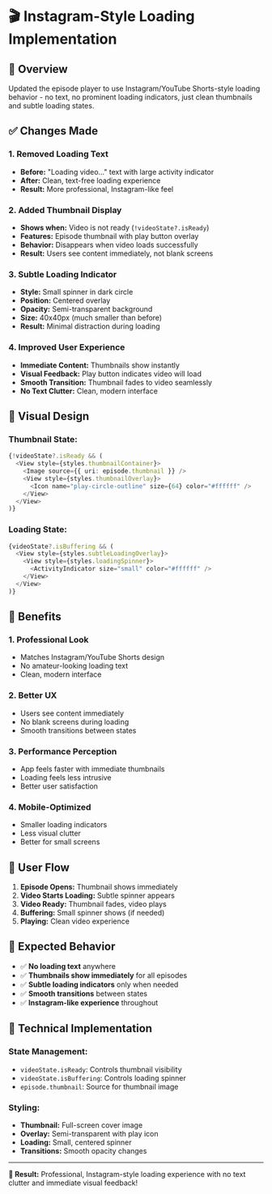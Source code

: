 # 🎬 Instagram-Style Loading Implementation

## 🎯 **Overview**

Updated the episode player to use Instagram/YouTube Shorts-style loading behavior - no text, no prominent loading indicators, just clean thumbnails and subtle loading states.

## ✅ **Changes Made**

### **1. Removed Loading Text**
- **Before:** "Loading video..." text with large activity indicator
- **After:** Clean, text-free loading experience
- **Result:** More professional, Instagram-like feel

### **2. Added Thumbnail Display**
- **Shows when:** Video is not ready (`!videoState?.isReady`)
- **Features:** Episode thumbnail with play button overlay
- **Behavior:** Disappears when video loads successfully
- **Result:** Users see content immediately, not blank screens

### **3. Subtle Loading Indicator**
- **Style:** Small spinner in dark circle
- **Position:** Centered overlay
- **Opacity:** Semi-transparent background
- **Size:** 40x40px (much smaller than before)
- **Result:** Minimal distraction during loading

### **4. Improved User Experience**
- **Immediate Content:** Thumbnails show instantly
- **Visual Feedback:** Play button indicates video will load
- **Smooth Transition:** Thumbnail fades to video seamlessly
- **No Text Clutter:** Clean, modern interface

## 🎨 **Visual Design**

### **Thumbnail State:**
```typescript
{!videoState?.isReady && (
  <View style={styles.thumbnailContainer}>
    <Image source={{ uri: episode.thumbnail }} />
    <View style={styles.thumbnailOverlay}>
      <Icon name="play-circle-outline" size={64} color="#ffffff" />
    </View>
  </View>
)}
```

### **Loading State:**
```typescript
{videoState?.isBuffering && (
  <View style={styles.subtleLoadingOverlay}>
    <View style={styles.loadingSpinner}>
      <ActivityIndicator size="small" color="#ffffff" />
    </View>
  </View>
)}
```

## 🚀 **Benefits**

### **1. Professional Look**
- Matches Instagram/YouTube Shorts design
- No amateur-looking loading text
- Clean, modern interface

### **2. Better UX**
- Users see content immediately
- No blank screens during loading
- Smooth transitions between states

### **3. Performance Perception**
- App feels faster with immediate thumbnails
- Loading feels less intrusive
- Better user satisfaction

### **4. Mobile-Optimized**
- Smaller loading indicators
- Less visual clutter
- Better for small screens

## 📱 **User Flow**

1. **Episode Opens:** Thumbnail shows immediately
2. **Video Starts Loading:** Subtle spinner appears
3. **Video Ready:** Thumbnail fades, video plays
4. **Buffering:** Small spinner shows (if needed)
5. **Playing:** Clean video experience

## 🎯 **Expected Behavior**

- ✅ **No loading text** anywhere
- ✅ **Thumbnails show immediately** for all episodes
- ✅ **Subtle loading indicators** only when needed
- ✅ **Smooth transitions** between states
- ✅ **Instagram-like experience** throughout

## 🔧 **Technical Implementation**

### **State Management:**
- `videoState.isReady`: Controls thumbnail visibility
- `videoState.isBuffering`: Controls loading spinner
- `episode.thumbnail`: Source for thumbnail image

### **Styling:**
- **Thumbnail:** Full-screen cover image
- **Overlay:** Semi-transparent with play icon
- **Loading:** Small, centered spinner
- **Transitions:** Smooth opacity changes

---

**🎉 Result:** Professional, Instagram-style loading experience with no text clutter and immediate visual feedback! 
